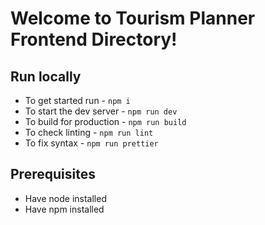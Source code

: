 # Welcome to Tourism Planner Frontend Directory!

## Run locally
- To get started run - `npm i`
- To start the dev server - `npm run dev`
- To build for production - `npm run build`
- To check linting - `npm run lint`
- To fix syntax - `npm run prettier`

## Prerequisites
- Have node installed
- Have npm installed

